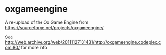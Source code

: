 # oxgameengine
A re-upload of the Ox Game Engine from https://sourceforge.net/projects/oxgameengine/

See http://web.archive.org/web/20111127131431/http://oxgameengine.codeplex.com:80/ for more info
